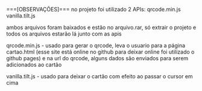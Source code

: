 ===[OBSERVAÇÕES]===
no projeto foi utilizado 2 APIs:
qrcode.min.js
vanilla.tilt.js

ambos arquivos foram baixados e estão no arquivo.rar, só extrair o projeto e todos os arquivos estarão lá junto com as apis

qrcode.min.js - usado para gerar o qrcode, leva o usuario para a página cartao.html (esse site está online no github para deixar online foi utilizado o github pages) e na url do qrcode, alguns dados são enviados para serem adicionados ao cartão

vanilla.tilt.js - usado para deixar o cartão com efeito ao passar o cursor em cima